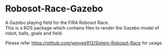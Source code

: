 # Robosot-Race-Gazebo
A Gazebo playing field for the FIRA Robosot Race. <br />
This is a ROS package which contains files to render the Gazebo model of robot, balls, goals and field. <br />
 
Please refer https://github.com/yenyee912/Sistem-Robosot-Race for usage.
